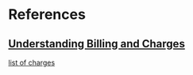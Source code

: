 # References

## [Understanding Billing and Charges](https://www.fauquierhealth.org/patients-visitors/understanding-billing-and-charges)  
[list of charges](https://www.fauquierhealth.org/Content/Uploads/Fauquier%20Health%20Hospital/images/Gallery/Fauquier%20Hospital%20%20Understanding%20Billing%20and%20Charges%2020181121.xls)  